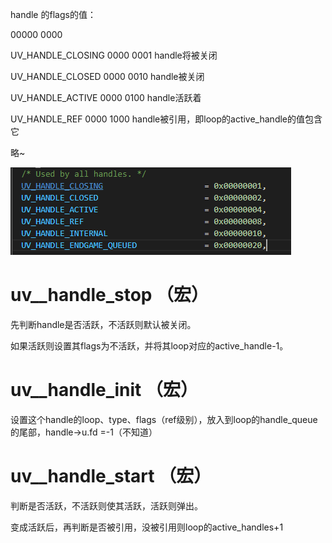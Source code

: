 handle 的flags的值：

00000 0000

UV_HANDLE_CLOSING  0000 0001  handle将被关闭

UV_HANDLE_CLOSED   0000 0010  handle被关闭

UV_HANDLE_ACTIVE      0000 0100  handle活跃着

UV_HANDLE_REF            0000 1000  handle被引用，即loop的active_handle的值包含它

略~

![image-20210911145033632](image\image-20210911145033632.png)



# uv__handle_stop （宏）

先判断handle是否活跃，不活跃则默认被关闭。

如果活跃则设置其flags为不活跃，并将其loop对应的active_handle-1。



# uv__handle_init （宏）

设置这个handle的loop、type、flags（ref级别），放入到loop的handle_queue的尾部，handle->u.fd =-1（不知道）



# uv__handle_start （宏）

判断是否活跃，不活跃则使其活跃，活跃则弹出。

变成活跃后，再判断是否被引用，没被引用则loop的active_handles+1